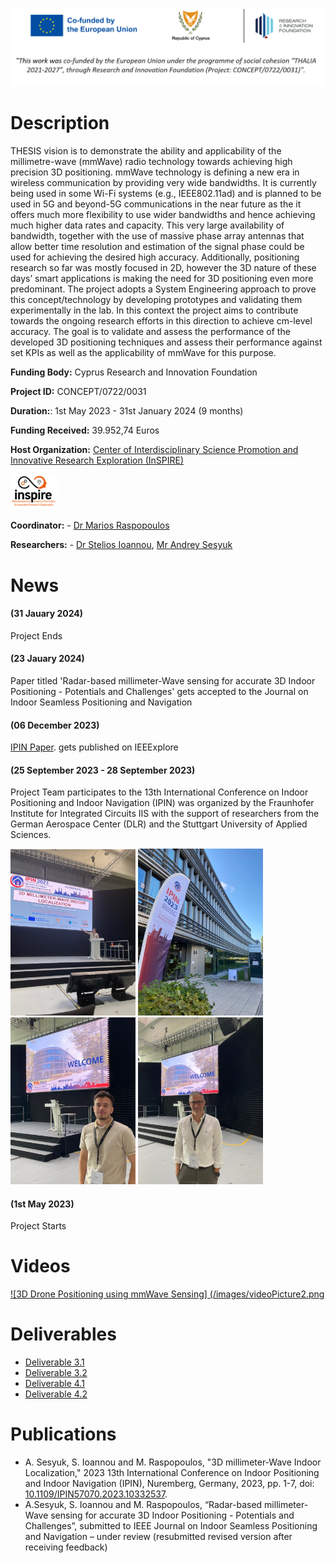 ![Banner](/images/Thesisbanner.png)

# Description
THESIS vision is to demonstrate the ability and applicability of the millimetre-wave (mmWave) radio technology towards achieving high precision 3D positioning. mmWave technology is defining a new era in wireless communication by providing very wide bandwidths. It is currently being used in some Wi-Fi systems (e.g., IEEE802.11ad) and is planned to be used in 5G and beyond-5G communications in the near future as the it offers much more flexibility to use wider bandwidths and hence achieving much higher data rates and capacity. This very large availability of bandwidth, together with the use of massive phase array antennas that allow better time resolution and estimation of the signal phase could be used for achieving the desired high accuracy. Additionally, positioning research so far was mostly focused in 2D, however the 3D nature of these days’ smart applications is making the need for 3D positioning even more predominant. The project adopts a System Engineering approach to prove this concept/technology by developing prototypes and validating them experimentally in the lab.
In this context the project aims to contribute towards the ongoing research efforts in this direction to achieve cm-level accuracy. The goal is to validate and assess the performance of the developed 3D positioning techniques and assess their performance against set KPIs as well as the applicability of mmWave for this purpose.

**Funding Body:** Cyprus Research and Innovation Foundation

**Project ID:** CONCEPT/0722/0031

**Duration:**: 1st May 2023 - 31st January 2024 (9 months)

**Funding Received:** 39.952,74 Euros

**Host Organization:** [Center of Interdisciplinary Science Promotion and Innovative Research Exploration (InSPIRE)](http://inspirecenter.org/)

<img src="./images/Picture2.png" width="75" >


**Coordinator:** - [Dr Marios Raspopoulos](https://www.uclancyprus.ac.cy/academic/dr-marios-raspopoulos/) 

**Researchers:** - [Dr Stelios Ioannou](https://www.uclancyprus.ac.cy/academic/dr-stelios-ioannou/), [Mr Andrey Sesyuk](https://www.linkedin.com/in/asesyuk/)

# News
#### (31 Jauary 2024)
Project Ends

#### (23 Jauary 2024)
Paper titled 'Radar-based millimeter-Wave sensing for accurate 3D Indoor Positioning - Potentials and Challenges' gets accepted to the Journal on Indoor Seamless Positioning and Navigation

#### (06 December 2023)
[IPIN Paper](https://ieeexplore.ieee.org/document/10332537). gets published on IEEExplore

#### (25 September 2023 - 28 September 2023)
Project Team participates to the 13th International Conference on Indoor Positioning and Indoor Navigation (IPIN) was organized by the Fraunhofer Institute for Integrated Circuits IIS with the support of researchers from the German Aerospace Center (DLR) and the Stuttgart University of Applied Sciences. 

<img src="./images/Picture3.jpg" width="200" >  <img src="./images/Picture4.jpg" width="200" >  <img src="./images/Picture5.jpg" width="200" >  <img src="./images/Picture6.jpg" width="200" >

#### (1st May 2023) 
Project Starts


# Videos
[![3D Drone Positioning using mmWave Sensing] (/images/videoPicture2.png](https://www.youtube.com/watch?v=5V9xu1u4u2c)

# Deliverables
- [Deliverable 3.1](/deliverables/THESIS_D3.1.pdf)
- [Deliverable 3.2](/deliverables/THESIS_D3.2.pdf)
- [Deliverable 4.1](/deliverables/THESIS_D4.1.pdf)
- [Deliverable 4.2](/deliverables/THESIS_D4.2.pdf)


# Publications

- A. Sesyuk, S. Ioannou and M. Raspopoulos, "3D millimeter-Wave Indoor Localization," 2023 13th International Conference on Indoor Positioning and Indoor Navigation (IPIN), Nuremberg, Germany, 2023, pp. 1-7, doi: [10.1109/IPIN57070.2023.10332537](https://ieeexplore.ieee.org/document/10332537).
- A.Sesyuk, S. Ioannou and M. Raspopoulos, “Radar-based millimeter-Wave sensing for accurate 3D Indoor Positioning - Potentials and Challenges”, submitted to IEEE Journal on Indoor Seamless Positioning and Navigation – under review (resubmitted revised version after receiving feedback)
